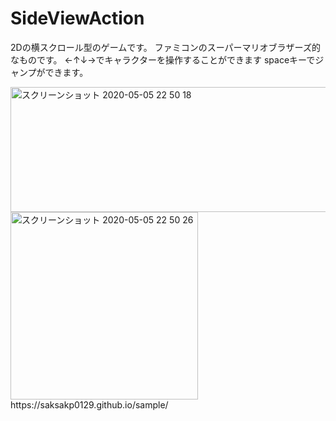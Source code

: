 # SideViewAction
2Dの横スクロール型のゲームです。
ファミコンのスーパーマリオブラザーズ的なものです。
←↑↓→でキャラクターを操作することができます
spaceキーでジャンプができます。

<img width="600" height="200" alt="スクリーンショット 2020-05-05 22 50 18" src="https://user-images.githubusercontent.com/61728213/81074172-9682c000-8f23-11ea-8b36-ac02ab21379e.png">
<img width="300" height="300" alt="スクリーンショット 2020-05-05 22 50 26" src="https://user-images.githubusercontent.com/61728213/81074182-98e51a00-8f23-11ea-98c8-35da62824150.png">
 https://saksakp0129.github.io/sample/
